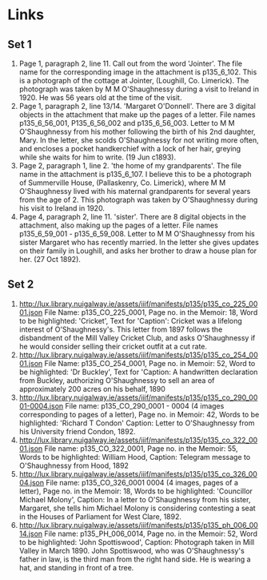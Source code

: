 # Links

## Set 1

1.  Page 1, paragraph 2, line 11. Call out from the word 'Jointer'. The file name for the corresponding image in the attachment is p135_6_102. This is a photograph of the cottage at Jointer, (Loughill, Co. Limerick). The photograph was taken by M M O'Shaughnessy during a visit to Ireland in 1920. He was 56 years old at the time of the visit.
2.  Page 1, paragraph 2, line 13/14. 'Margaret O'Donnell'. There are 3 digital objects in the attachment that make up the pages of a letter. File names p135_6_56_001, P135_6_56_002 and p135_6_56_003. Letter to M M O'Shaughnessy from his mother following the birth of his 2nd daughter, Mary. In the letter, she scolds O'Shaughnessy for not writing more often, and encloses a pocket handkerchief with a lock of her hair, greying while she waits for him to write. (19 Jun c1893).
3.  Page 2, paragraph 1, line 2. 'the home of my grandparents'. The file name in the attachment is p135_6_107. I believe this to be a photograph of Summerville House, (Pallaskenry, Co. Limerick), where M M O'Shaughnessy lived with his maternal grandparents for several years from the age of 2. This photograph was taken by O'Shaughnessy during his visit to Ireland in 1920.
4.  Page 4, paragraph 2, line 11. 'sister'. There are 8 digital objects in the attachment, also making up the pages of a letter. File names p135_6_59_001 - p135_6_59_008. Letter to M M O'Shaughnessy from his sister Margaret who has recently married. In the letter she gives updates on their family in Loughill, and asks her brother to draw a house plan for her. (27 Oct 1892).

## Set 2

1.  http://lux.library.nuigalway.ie/assets/iiif/manifests/p135/p135_co_225_0001.json
    File Name: p135_CO_225_0001, Page no. in the Memoir: 18, Word to be highlighted: 'Cricket', Text for 'Caption': Cricket was a lifelong interest of O'Shaughnessy's. This letter from 1897 follows the disbandment of the Mill Valley Cricket Club, and asks O'Shaughnessy if he would consider selling their cricket outfit at a cut rate.
2.  http://lux.library.nuigalway.ie/assets/iiif/manifests/p135/p135_co_254_0001.json
    File Name: p135_CO_254_0001, Page no. in Memoir: 52, Word to be highlighted: 'Dr Buckley', Text for 'Caption: A handwritten declaration from Buckley, authorizing O'Shaughnessy to sell an area of approximately 200 acres on his behalf, 1890
3.  http://lux.library.nuigalway.ie/assets/iiif/manifests/p135/p135_co_290_0001-0004.json
    File name: p135_CO_290_0001 - 0004 (4 images corresponding to pages of a letter), Page no. in Memoir: 42, Words to be highlighted: 'Richard T Condon' Caption: Letter to O'Shaughnessy from his University friend Condon, 1892.
4.  http://lux.library.nuigalway.ie/assets/iiif/manifests/p135/p135_co_322_0001.json
    File name: p135_CO_322_0001, Page no. in the Memoir: 55, Words to be highlighted: William Hood, Caption: Telegram message to O'Shaughnessy from Hood, 1892
5.  http://lux.library.nuigalway.ie/assets/iiif/manifests/p135/p135_co_326_0004.json
    File name: p135_CO_326_0001 0004 (4 images, pages of a letter), Page no. in the Memoir: 18, Words to be highlighted: 'Councillor Michael Molony', Caption: In a letter to O'Shaughnessy from his sister, Margaret, she tells him Michael Molony is considering contesting a seat in the Houses of Parliament for West Clare, 1892.
6.  http://lux.library.nuigalway.ie/assets/iiif/manifests/p135/p135_ph_006_0014.json
    File name: p135_PH_006_0014, Page no. in the Memoir: 52, Word to be highlighted: 'John Spottiswood', Caption: Photograph taken in Mill Valley in March 1890. John Spottiswood, who was O'Shaughnessy's father in law, is the third man from the right hand side. He is wearing a hat, and standing in front of a tree.
